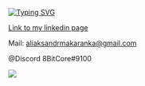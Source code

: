 [![Typing SVG](https://readme-typing-svg.herokuapp.com?font=Fira+Code&pause=1000&color=4700F7&background=6566D400&width=670&lines=Hello%2C+I'm+a+beginner+Java+developer+and+software+tester.+)](https://git.io/typing-svg)

[Link to my linkedin page](https://www.linkedin.com/in/aliaksandr-makaranka)

Mail: <aliaksandrmakaranka@gmail.com>

@Discord 8BitCore#9100

![](https://komarev.com/ghpvc/?username=AliaksandrMakaranka)
